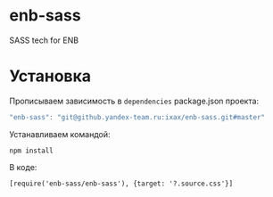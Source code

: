 enb-sass
========

SASS tech for ENB


Установка
=========

Прописываем зависимость в `dependencies` package.json проекта:

```javascript
"enb-sass": "git@github.yandex-team.ru:ixax/enb-sass.git#master"
```

Устанавливаем командой:

```
npm install
```

В коде:

```
[require('enb-sass/enb-sass'), {target: '?.source.css'}]
```